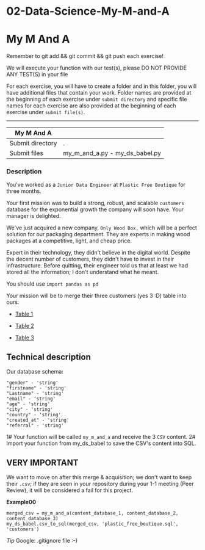 # 02-Data-Science-My-M-and-A


<div class="row">
<div class="col tab-content">
<div class="tab-pane active show" id="subject" role="tabpanel">
<div class="row">
<div class="col-md-12 col-xl-12">
<div class="markdown-body">
<p class="text-muted m-b-15">
</p><h1>My M And A</h1>
<p>Remember to git add &amp;&amp; git commit &amp;&amp; git push each exercise!</p>
<p>We will execute your function with our test(s), please DO NOT PROVIDE ANY TEST(S) in your file</p>
<p>For each exercise, you will have to create a folder and in this folder, you will have additional files that contain your work. Folder names are provided at the beginning of each exercise under <code>submit directory</code> and specific file names for each exercise are also provided at the beginning of each exercise under <code>submit file(s)</code>.</p>
<hr>
<table>
<thead>
<tr>
<th>My M And A</th>
<th></th>
</tr>
</thead>
<tbody>
<tr>
<td>Submit directory</td>
<td>.</td>
</tr>
<tr>
<td>Submit files</td>
<td>my_m_and_a.py - my_ds_babel.py</td>
</tr>
</tbody>
</table>
<h3>Description</h3>
<p>You've worked as a <code>Junior Data Engineer</code> at <code>Plastic Free Boutique</code> for three months.</p>
<p>Your first mission was to build a strong, robust, and scalable <code>customers</code> database for the exponential growth the company will soon have. Your manager is delighted.</p>
<p>We've just acquired a new company, <code>Only Wood Box,</code> which will be a perfect solution for our packaging department. They are experts in making wood packages at a competitive, light, and cheap price.</p>
<p>Expert in their technology, they didn't believe in the digital world. Despite the decent number of customers, they didn't have to invest in their infrastructure. Before quitting, their engineer told us that at least we had stored all the information; I don't understand what he meant.</p>
<p>You should use <code>import pandas as pd</code></p>
<p>Your mission will be to merge their three customers (yes 3 :D) table into ours.</p>
<ul>
<li>
<p><a href="https://storage.googleapis.com/qwasar-public/only_wood_customer_us_1.csv" target="_blank">Table 1</a></p>
</li>
<li>
<p><a href="https://storage.googleapis.com/qwasar-public/only_wood_customer_us_2.csv" target="_blank">Table 2</a></p>
</li>
<li>
<p><a href="https://storage.googleapis.com/qwasar-public/only_wood_customer_us_3.csv" target="_blank">Table 3</a></p>
</li>
</ul>
<h2>Technical description</h2>
<p>Our database schema:</p>
<pre class=" language-plain"><code class=" language-plain">"gender" - 'string'
"firstname" - 'string'
"Lastname" - 'string'
"email" - 'string'
"age" - 'string'
"city" - 'string'
"country" - 'string'
"created_at" - 'string'
"referral" - 'string'
</code></pre>
<p>1# Your function will be called <code>my_m_and_a</code> and receive the 3 <code>CSV</code> content.
2# Import your function from my_ds_babel to save the CSV's content into SQL.</p>
<h2>VERY IMPORTANT</h2>
<p>We want to move on after this merge &amp; acquisition; we don't want to keep their <code>.csv</code>; if they are seen in your repository during your 1-1 meeting (Peer Review), it will be considered a fail for this project.</p>
<p><strong>Example00</strong></p>
<pre class=" language-plain"><code class=" language-plain">merged_csv = my_m_and_a(content_database_1, content_database_2, content_database_3)
my_ds_babel.csv_to_sql(merged_csv, 'plastic_free_boutique.sql', 'customers')
</code></pre>
<p><em>Tip</em>
Google: .gitignore file :-)</p>

<p></p>
</div>

</div>
</div>
</div>
<div class="tab-pane" id="resources" role="tabpanel">
</div>
</div>
</div>
